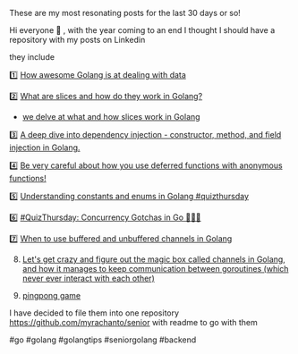 These are my most resonating posts for the last 30 days or so!


Hi everyone 🤗 , with the year coming to an end I thought I should have a repository with my posts on Linkedin


they include


1️⃣ [How awesome Golang is at dealing with data](https://github.com/myrachanto/senior/tree/master/mapper)


2️⃣ [What are slices and how do they work in Golang?](https://github.com/myrachanto/senior/tree/master/fundamentals/slices)

 - [we delve at what and how slices work in Golang](https://github.com/myrachanto/senior/tree/master/slicer)


3️⃣ [A deep dive into dependency injection - constructor, method, and field injection in Golang.](https://github.com/myrachanto/senior/tree/master/di)


4️⃣ [Be very careful about how you use deferred functions with anonymous functions!](https://github.com/myrachanto/senior/tree/master/defa)


5️⃣ [Understanding constants and enums in Golang #quizthursday](https://github.com/myrachanto/senior/tree/master/constantes)


6️⃣ [#QuizThursday: Concurrency Gotchas in Go 👨‍💻🐹](https://github.com/myrachanto/senior/edit/master/concurrency/README.md)


7️⃣ [When to use buffered and unbuffered channels in Golang](https://github.com/myrachanto/senior/tree/master/channels)

8. [Let's get crazy and figure out the magic box called channels in Golang, and how it manages to keep communication between goroutines (which never ever interact with each other)](https://github.com/myrachanto/senior/tree/master/hchaner)

9. [pingpong game](https://github.com/myrachanto/senior/tree/master/pingpong)


I have decided to file them into one repository https://github.com/myrachanto/senior with readme to go with them

#go #golang #golangtips #seniorgolang #backend 